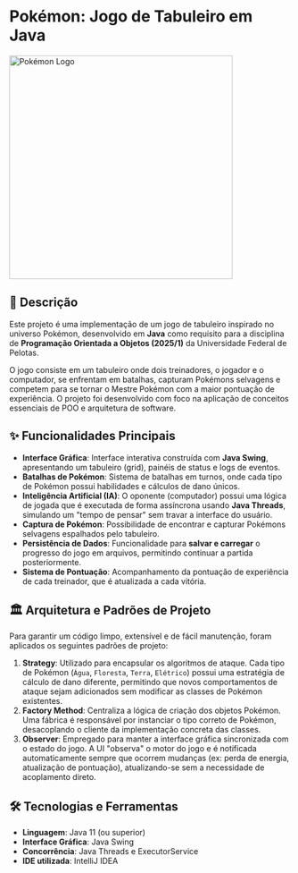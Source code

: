 # Pokémon: Jogo de Tabuleiro em Java

<img src="https://upload.wikimedia.org/wikipedia/commons/thumb/9/98/International_Pok%C3%A9mon_logo.svg/1200px-International_Pok%C3%A9mon_logo.svg.png" alt="Pokémon Logo" width="400"/>

## 📖 Descrição

Este projeto é uma implementação de um jogo de tabuleiro inspirado no universo Pokémon, desenvolvido em **Java** como requisito para a disciplina de **Programação Orientada a Objetos (2025/1)** da Universidade Federal de Pelotas.

O jogo consiste em um tabuleiro onde dois treinadores, o jogador e o computador, se enfrentam em batalhas, capturam Pokémons selvagens e competem para se tornar o Mestre Pokémon com a maior pontuação de experiência. O projeto foi desenvolvido com foco na aplicação de conceitos essenciais de POO e arquitetura de software.

## ✨ Funcionalidades Principais

*   **Interface Gráfica**: Interface interativa construída com **Java Swing**, apresentando um tabuleiro (grid), painéis de status e logs de eventos.
*   **Batalhas de Pokémon**: Sistema de batalhas em turnos, onde cada tipo de Pokémon possui habilidades e cálculos de dano únicos.
*   **Inteligência Artificial (IA)**: O oponente (computador) possui uma lógica de jogada que é executada de forma assíncrona usando **Java Threads**, simulando um "tempo de pensar" sem travar a interface do usuário.
*   **Captura de Pokémon**: Possibilidade de encontrar e capturar Pokémons selvagens espalhados pelo tabuleiro.
*   **Persistência de Dados**: Funcionalidade para **salvar e carregar** o progresso do jogo em arquivos, permitindo continuar a partida posteriormente.
*   **Sistema de Pontuação**: Acompanhamento da pontuação de experiência de cada treinador, que é atualizada a cada vitória.

## 🏛️ Arquitetura e Padrões de Projeto

Para garantir um código limpo, extensível e de fácil manutenção, foram aplicados os seguintes padrões de projeto:

1.  **Strategy**: Utilizado para encapsular os algoritmos de ataque. Cada tipo de Pokémon (`Água`, `Floresta`, `Terra`, `Elétrico`) possui uma estratégia de cálculo de dano diferente, permitindo que novos comportamentos de ataque sejam adicionados sem modificar as classes de Pokémon existentes.
2.  **Factory Method**: Centraliza a lógica de criação dos objetos Pokémon. Uma fábrica é responsável por instanciar o tipo correto de Pokémon, desacoplando o cliente da implementação concreta das classes.
3.  **Observer**: Empregado para manter a interface gráfica sincronizada com o estado do jogo. A UI "observa" o motor do jogo e é notificada automaticamente sempre que ocorrem mudanças (ex: perda de energia, atualização de pontuação), atualizando-se sem a necessidade de acoplamento direto.

## 🛠️ Tecnologias e Ferramentas

*   **Linguagem**: Java 11 (ou superior)
*   **Interface Gráfica**: Java Swing
*   **Concorrência**: Java Threads e ExecutorService
*   **IDE utilizada**: IntelliJ IDEA
